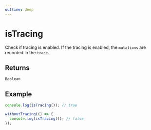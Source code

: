 ```yaml
---
outline: deep
---
```


# isTracing

Check if tracing is enabled.
If the tracing is enabled, the `mutations` are recorded in the `trace`.

## Returns

`Boolean`

## Example

```typescript
console.log(isTracing()); // true

withoutTracing(() => {
  console.log(isTracing()); // false
});
```

